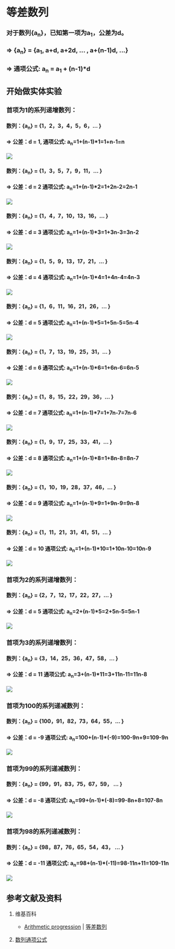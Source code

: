 # 等差数列

### 对于数列{a<sub>n</sub>}，已知第一项为a<sub>1</sub>，公差为d。
### => {a<sub>n</sub>} =  {a<sub>1</sub>, a+d, a+2d, ... , a+(n-1)d, ...}
### => 通项公式: a<sub>n</sub> = a<sub>1</sub> + (n-1)*d 

## 开始做实体实验

###  首项为1的系列递增数列：
#### 数列：{a<sub>n</sub>} =  {1，2，3，4，5，6，... }
#### => 公差：d = 1,  通项公式: a<sub>n</sub>=1+(n-1)*1=1+n-1=n
![](/images/数系/数学归纳法/等差数列/1a1.jpg)

#### 数列：{a<sub>n</sub>} =  {1，3，5，7，9，11，... }
#### => 公差：d = 2  通项公式: a<sub>n</sub>=1+(n-1)*2=1+2n-2=2n-1
![](/images/数系/数学归纳法/等差数列/1a2.jpg)

#### 数列：{a<sub>n</sub>} =  {1，4，7，10，13，16，... }
#### => 公差：d = 3  通项公式: a<sub>n</sub>=1+(n-1)*3=1+3n-3=3n-2
![](/images/数系/数学归纳法/等差数列/1a3.jpg)

#### 数列：{a<sub>n</sub>} =  {1，5，9，13，17，21，... }
#### => 公差：d = 4  通项公式: a<sub>n</sub>=1+(n-1)*4=1+4n-4=4n-3
![](/images/数系/数学归纳法/等差数列/1a4.jpg)

#### 数列：{a<sub>n</sub>} =  {1，6，11，16，21，26，... }
#### => 公差：d = 5  通项公式: a<sub>n</sub>=1+(n-1)*5=1+5n-5=5n-4
![](/images/数系/数学归纳法/等差数列/1a5.jpg)

#### 数列：{a<sub>n</sub>} =  {1，7，13，19，25，31，... }
#### => 公差：d = 6  通项公式: a<sub>n</sub>=1+(n-1)*6=1+6n-6=6n-5
![](/images/数系/数学归纳法/等差数列/1a6.jpg)

#### 数列：{a<sub>n</sub>} =  {1，8，15，22，29，36，... }
#### => 公差：d = 7  通项公式: a<sub>n</sub>=1+(n-1)*7=1+7n-7=7n-6
![](/images/数系/数学归纳法/等差数列/1a7.jpg)

#### 数列：{a<sub>n</sub>} =  {1，9，17，25，33，41，... }
#### => 公差：d = 8  通项公式: a<sub>n</sub>=1+(n-1)*8=1+8n-8=8n-7
![](/images/数系/数学归纳法/等差数列/1a8.jpg)

#### 数列：{a<sub>n</sub>} =  {1，10，19，28，37，46，... }
#### => 公差：d = 9  通项公式: a<sub>n</sub>=1+(n-1)*9=1+9n-9=9n-8
![](/images/数系/数学归纳法/等差数列/1a9.jpg)

#### 数列：{a<sub>n</sub>} =  {1，11，21，31，41，51，... }
#### => 公差：d = 10  通项公式: a<sub>n</sub>=1+(n-1)*10=1+10n-10=10n-9
![](/images/数系/数学归纳法/等差数列/1a10.jpg)

###  首项为2的系列递增数列：

#### 数列：{a<sub>n</sub>} =  {2，7，12，17，22，27，... }
#### => 公差：d = 5  通项公式: a<sub>n</sub>=2+(n-1)*5=2+5n-5=5n-1
![](/images/数系/数学归纳法/等差数列/2a1.jpg)

###  首项为3的系列递增数列：

#### 数列：{a<sub>n</sub>} =  {3，14，25，36，47，58，... }
#### => 公差：d = 11  通项公式: a<sub>n</sub>=3+(n-1)*11=3+11n-11=11n-8
![](/images/数系/数学归纳法/等差数列/3a1.jpg)

###  首项为100的系列递减数列：

#### 数列：{a<sub>n</sub>} =  {100，91，82，73，64，55，... }
#### => 公差：d = -9  通项公式: a<sub>n</sub>=100+(n-1)*(-9)=100-9n+9=109-9n
![](/images/数系/数学归纳法/等差数列/4a1.jpg)

###  首项为99的系列递减数列：

#### 数列：{a<sub>n</sub>} =  {99，91，83，75，67，59， ... }
#### => 公差：d = -8  通项公式: a<sub>n</sub>=99+(n-1)*(-8)=99-8n+8=107-8n
![](/images/数系/数学归纳法/等差数列/5a1.jpg)

###  首项为98的系列递减数列：

#### 数列：{a<sub>n</sub>} =  {98，87，76，65，54，43， ... }
#### => 公差：d = -11  通项公式: a<sub>n</sub>=98+(n-1)*(-11)=98-11n+11=109-11n
![](/images/数系/数学归纳法/等差数列/6a1.jpg)

## 参考文献及资料

1. 维基百科
	- [Arithmetic progression](https://en.wikipedia.org/wiki/Arithmetic_progression) | [等差数列](https://zh.wikipedia.org/wiki/%E7%AD%89%E5%B7%AE%E6%95%B0%E5%88%97) 

2. [数列通项公式](https://baike.baidu.com/item/%E6%95%B0%E5%88%97%E9%80%9A%E9%A1%B9%E5%85%AC%E5%BC%8F/8007517#:~:text=%E6%95%B0%E5%88%97%E9%80%9A%E9%A1%B9%E5%85%AC%E5%BC%8F%E7%AD%89%E6%AF%94%E6%95%B0%E5%88%97&text=an%3Dan-1,%E6%89%80%E8%BF%B0%E9%80%9A%E9%A1%B9%E5%85%AC%E5%BC%8F%20%E3%80%827) 

